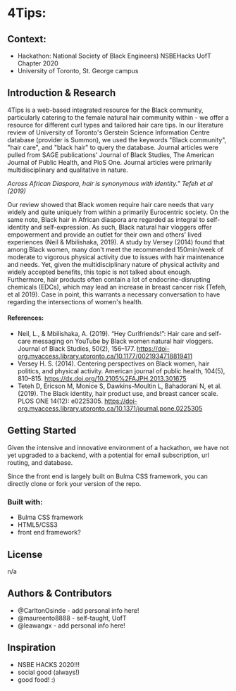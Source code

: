 # 4Tips: 

## Context:
- Hackathon: National Society of Black Engineers) NSBEHacks UofT Chapter 2020
- University of Toronto, St. George campus

## Introduction & Research
4Tips is a web-based integrated resource for the Black community, particularly catering to the female natural hair community within - we offer a resource for different curl types and tailored hair care tips. In our literature review of University of Toronto's Gerstein Science Information Centre database (provider is Summon), we used the keywords "Black community", "hair care", and "black hair" to query the database. Journal articles were pulled from SAGE publications' Journal of Black Studies, The American Journal of Public Health, and PloS One. Journal articles were primarily multidisciplinary and qualitative in nature.

*Across African Diaspora, hair is synonymous with identity." Tefeh et al (2019)*

Our review showed that Black women require hair care needs that vary widely and quite uniquely from within a primarily Eurocentric society. On the same note, Black hair in African diaspora are regarded as integral to self-identity and self-expression. As such, Black natural hair vloggers offer empowerment and provide an outlet for their own and others' lived experiences (Neil & Mbilishaka, 2019). A study by Versey (2014) found that among Black women, many don't meet the recommended 150min/week of moderate to vigorous physical activity due to issues with hair maintenance and needs. Yet, given the multidisciplinary nature of physical activity and widely accepted benefits, this topic is not talked about enough. Furthermore, hair products often contain a lot of endocrine-disrupting chemicals (EDCs), which may lead an increase in breast cancer risk (Tefeh, et al 2019). Case in point, this warrants a necessary conversation to have regarding the intersections of women's health.


#### References:
- Neil, L., & Mbilishaka, A. (2019). “Hey Curlfriends!”: Hair care and self-care messaging on YouTube by Black women natural hair vloggers. Journal of Black Studies, 50(2), 156–177. https://doi-org.myaccess.library.utoronto.ca/10.1177/0021934718819411
- Versey H. S. (2014). Centering perspectives on Black women, hair politics, and physical activity. American journal of public health, 104(5), 810–815. https://dx.doi.org/10.2105%2FAJPH.2013.301675
- Teteh D, Ericson M, Monice S, Dawkins-Moultin L, Bahadorani N, et al. (2019). The Black identity, hair product use, and breast cancer scale. PLOS ONE 14(12): e0225305. https://doi-org.myaccess.library.utoronto.ca/10.1371/journal.pone.0225305


## Getting Started
Given the intensive and innovative environment of a hackathon, we have not yet upgraded to a backend, with a potential for email subscription, url routing, and database.

Since the front end is largely built on Bulma CSS framework, you can directly clone or fork your version of the repo.

### Built with:
- Bulma CSS framework
- HTML5/CSS3
- front end framework?

## License
n/a

## Authors & Contributors
- @CarltonOsinde - add personal info here!
- @maureento8888 - self-taught, UofT
- @leawangx - add personal info here!

## Inspiration
- NSBE HACKS 2020!!!
- social good (always!)
- good food! :)
